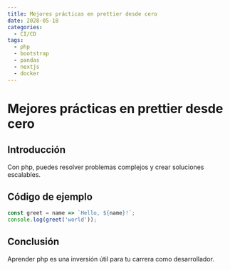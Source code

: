 ```yaml
---
title: Mejores prácticas en prettier desde cero
date: 2028-05-18
categories:
  - CI/CD
tags:
  - php
  - bootstrap
  - pandas
  - nextjs
  - docker
---
```


# Mejores prácticas en prettier desde cero

## Introducción

Con php, puedes resolver problemas complejos y crear soluciones escalables.

## Código de ejemplo

```javascript
const greet = name => `Hello, ${name}!`;
console.log(greet('world'));
```

## Conclusión

Aprender php es una inversión útil para tu carrera como desarrollador.